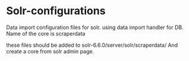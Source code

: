 # Solr-configurations

Data import configuration files for solr.
using data import handler for DB.
Name of the core is scraperdata

these files should be added to solr-6.6.0/server/solr/scraperdata/
And create a core from solr admin page.

